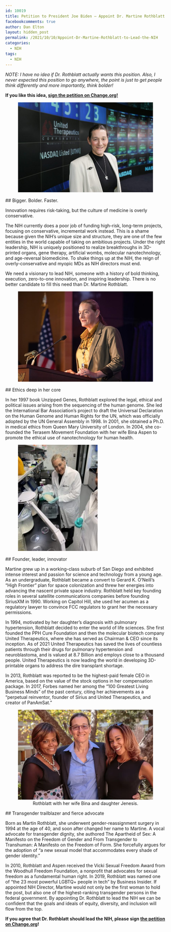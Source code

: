 ```yaml
---
id: 10019
title: Petition to President Joe Biden – Appoint Dr. Martine Rothblatt to Lead the NIH!
facebookcomments: true
author: Dan Elton
layout: hidden_post
permalink: /2021/10/10/Appoint-Dr-Martine-Rothblatt-to-Lead-the-NIH
categories:
  - NIH
tags:
  - NIH
---
```


*NOTE: I have no idea if Dr. Rothblatt actually wants this position. Also, I never expected this position to go anywhere, the point is just to get people think differently and more importantly, think bolder!*

**If you like this idea, [sign the petition on Change.org!](https://chng.it/XMMwQjhp)**

<figure> <img  src="/assets/pictures/Martine_Rothblatt/Martine_Rothblatt_2006June-marnasdaqsmiling-scaled-1-768x512.jpeg" alt="" width="493" /></figure>
## Bigger. Bolder. Faster.

Innovation requires risk-taking, but the culture of medicine is overly conservative.

The NIH currently does a poor job of funding high-risk, long-term projects, focusing on conservative, incremental work instead. This is a shame because given the NIH’s unique size and structure, they are one of the few entities in the world capable of taking on ambitious projects. Under the right leadership, NIH is uniquely positioned to realize breakthroughs in 3D-printed organs, gene therapy, artificial wombs, molecular nanotechnology, and age-reversal biomedicine. To shake things up at the NIH, the reign of overly-conservative and myopic MDs as NIH directors must end.

We need a visionary to lead NIH, someone with a history of bold thinking, execution, zero-to-one innovation, and inspiring leadership. There is no better candidate to fill this need than Dr. Martine Rothblatt.

<figure> <img  src="/assets/pictures/Martine_Rothblatt/Martine_Rothblatt_best-768x512.jpeg" alt="" width="493"   /></figure>
## Ethics deep in her core

In her 1997 book Unzipped Genes, Rothblatt explored the legal, ethical and political issues arising from the sequencing of the human genome. She led the International Bar Association’s project to draft the Universal Declaration on the Human Genome and Human Rights for the UN, which was officially adopted by the UN General Assembly in 1998. In 2001, she obtained a Ph.D. in medical ethics from Queen Mary University of London. In 2004, she co-founded the Terasem Movement Foundation with her wife Bina Aspen to promote the ethical use of nanotechnology for human health.

<figure> <img  src="/assets/pictures/Martine_Rothblatt/Martine_Rothblatt_manufactured-lung-scaffold-scaled-1-225x300.jpeg" alt="" width="250"   /></figure>
## Founder, leader, innovator

Martine grew up in a working-class suburb of San Diego and exhibited intense interest and passion for science and technology from a young age. As an undergraduate, Rothblatt became a convert to Gerard K. O’Neill’s “High Frontier” plan for space colonization and threw her energies into advancing the nascent private space industry. Rothblatt held key founding roles in several satellite communications companies before founding SiriusXM in 1990. Working on Capitol Hill, she used her acumen as a regulatory lawyer to convince FCC regulators to grant her the necessary permissions.

In 1994, motivated by her daughter’s diagnosis with pulmonary hypertension, Rothblatt decided to enter the world of life sciences. She first founded the PPH Cure Foundation and then the molecular biotech company United Therapeutics, where she has served as Chairman & CEO since its inception. As of 2021 United Therapeutics has saved the lives of countless patients through their drugs for pulmonary hypertension and neuroblastoma, and is valued at 8.7 Billion and employs close to a thousand people. United Therapeutics is now leading the world in developing 3D-printable organs to address the dire transplant shortage.

In 2013, Rothblatt was reported to be the highest-paid female CEO in America, based on the value of the stock options in her compensation package. In 2017, Forbes named her among the “100 Greatest Living Business Minds” of the past century, citing her achievements as a “perpetual reinventor, founder of Sirius and United Therapeutics, and creator of PanAmSat.”

<figure><center><img  src="/assets/pictures/Martine_Rothblatt/Martine_Rothblatt_fam-768x511.webp" alt="" width="493"  /><figcaption>Rothblatt with her wife Bina and daughter Jenesis.</figcaption></center></figure>
## Transgender trailblazer and fierce advocate

Born as Martin Rothblatt, she underwent gender-reassignment surgery in 1994 at the age of 40, and soon after changed her name to Martine. A vocal advocate for transgender dignity, she authored The Apartheid of Sex: A Manifesto on the Freedom of Gender and From Transgender to Transhuman: A Manifesto on the Freedom of Form. She forcefully argues for the adoption of “a new sexual model that accommodates every shade of gender identity.”

In 2010, Rothblatt and Aspen received the Vicki Sexual Freedom Award from the Woodhull Freedom Foundation, a nonprofit that advocates for sexual freedom as a fundamental human right. In 2019, Rothblatt was named one of “the 23 most powerful LGBTQ+ people in tech” by Business Insider. If appointed NIH Director, Martine would not only be the first woman to hold the post, but also one of the highest-ranking transgender persons in the federal government. By appointing Dr. Rothblatt to lead the NIH we can be confident that the goals and ideals of equity, diversity, and inclusion will flow from the top.

**If you agree that Dr. Rothblatt should lead the NIH, please sign [the petition on Change.org](https://chng.it/XMMwQjhp)!**

